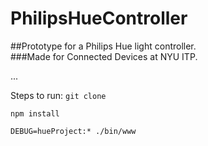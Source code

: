 # PhilipsHueController

##Prototype for a Philips Hue light controller.  
###Made for Connected Devices at NYU ITP.

...

Steps to run:
`git clone`

`npm install`

`DEBUG=hueProject:* ./bin/www`
